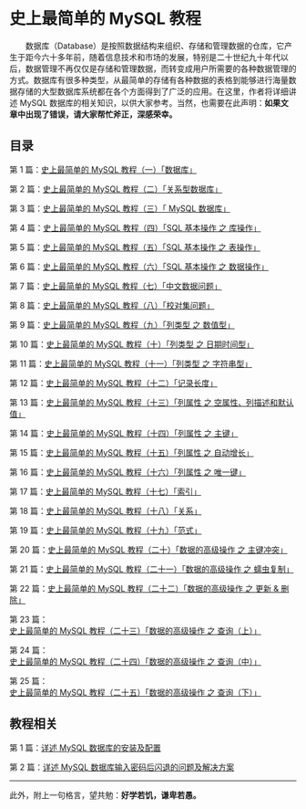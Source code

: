 # 史上最简单的 MySQL 教程


　　数据库（Database）是按照数据结构来组织、存储和管理数据的仓库，它产生于距今六十多年前，随着信息技术和市场的发展，特别是二十世纪九十年代以后，数据管理不再仅仅是存储和管理数据，而转变成用户所需要的各种数据管理的方式。数据库有很多种类型，从最简单的存储有各种数据的表格到能够进行海量数据存储的大型数据库系统都在各个方面得到了广泛的应用。在这里，作者将详细讲述 MySQL 数据库的相关知识，以供大家参考。当然，也需要在此声明：**如果文章中出现了错误，请大家帮忙斧正，深感荣幸。**

## 目录

第 1 篇：[史上最简单的 MySQL 教程（一）「数据库」](https://github.com/guobinhit/mysql-tutorial/blob/master/mysql-articles/database.md)

第 2 篇：[史上最简单的 MySQL 教程（二）「关系型数据库」](https://github.com/guobinhit/mysql-tutorial/blob/master/mysql-articles/relation-db.md)

第 3 篇：[史上最简单的 MySQL 教程（三）「 MySQL 数据库」](https://github.com/guobinhit/mysql-tutorial/blob/master/mysql-articles/mysql_db.md)

第 4 篇：[史上最简单的 MySQL 教程（四）「SQL 基本操作 之 库操作」](https://github.com/guobinhit/mysql-tutorial/blob/master/mysql-articles/sql-database.md)

第 5 篇：[史上最简单的 MySQL 教程（五）「SQL 基本操作 之 表操作」](https://github.com/guobinhit/mysql-tutorial/blob/master/mysql-articles/sql-table.md)

第 6 篇：[史上最简单的 MySQL 教程（六）「SQL 基本操作 之 数据操作」](https://github.com/guobinhit/mysql-tutorial/blob/master/mysql-articles/sql-data.md)

第 7 篇：[史上最简单的 MySQL 教程（七）「中文数据问题」](https://github.com/guobinhit/mysql-tutorial/blob/master/mysql-articles/chinese-data.md)

第 8 篇：[史上最简单的 MySQL 教程（八）「校对集问题」](https://github.com/guobinhit/mysql-tutorial/blob/master/mysql-articles/collate.md)

第 9 篇：[史上最简单的 MySQL 教程（九）「列类型 之 数值型」](https://github.com/guobinhit/mysql-tutorial/blob/master/mysql-articles/column-type-data.md)

第 10 篇：[史上最简单的 MySQL 教程（十）「列类型 之 日期时间型」](https://github.com/guobinhit/mysql-tutorial/blob/master/mysql-articles/column-type-date.md)

第 11 篇：[史上最简单的 MySQL 教程（十一）「列类型 之 字符串型」](https://github.com/guobinhit/mysql-tutorial/blob/master/mysql-articles/column-type-string.md)

第 12 篇：[史上最简单的 MySQL 教程（十二）「记录长度」](https://github.com/guobinhit/mysql-tutorial/blob/master/mysql-articles/record-length.md)

第 13 篇：[史上最简单的 MySQL 教程（十三）「列属性 之 空属性、列描述和默认值」](https://github.com/guobinhit/mysql-tutorial/blob/master/mysql-articles/column-null-comment-default.md)

第 14 篇：[史上最简单的 MySQL 教程（十四）「列属性 之 主键」](https://github.com/guobinhit/mysql-tutorial/blob/master/mysql-articles/primarykey.md)

第 15 篇：[史上最简单的 MySQL 教程（十五）「列属性 之 自动增长」](https://github.com/guobinhit/mysql-tutorial/blob/master/mysql-articles/increment.md)

第 16 篇：[史上最简单的 MySQL 教程（十六）「列属性 之 唯一键」](https://github.com/guobinhit/mysql-tutorial/blob/master/mysql-articles/uniquekey.md)

第 17 篇：[史上最简单的 MySQL 教程（十七）「索引」](https://github.com/guobinhit/mysql-tutorial/blob/master/mysql-articles/index.md)

第 18 篇：[史上最简单的 MySQL 教程（十八）「关系」](https://github.com/guobinhit/mysql-tutorial/blob/master/mysql-articles/relation.md)

第 19 篇：[史上最简单的 MySQL 教程（十九）「范式」](https://github.com/guobinhit/mysql-tutorial/blob/master/mysql-articles/paradigm.md)

第 20 篇：[史上最简单的 MySQL 教程（二十）「数据的高级操作 之 主键冲突」](https://github.com/guobinhit/mysql-tutorial/blob/master/mysql-articles/duplicate-primary-key.md)

第 21 篇：[史上最简单的 MySQL 教程（二十一）「数据的高级操作 之 蠕虫复制」](https://github.com/guobinhit/mysql-tutorial/blob/master/mysql-articles/worm-copy.md)

第 22 篇：[史上最简单的 MySQL 教程（二十二）「数据的高级操作 之 更新 & 删除」](https://github.com/guobinhit/mysql-tutorial/blob/master/mysql-articles/updata-and-delete.md)

第 23 篇：[史上最简单的 MySQL 教程（二十三）「数据的高级操作 之 查询（上）」](https://github.com/guobinhit/mysql-tutorial/blob/master/mysql-articles/select-one.md)

第 24 篇：[史上最简单的 MySQL 教程（二十四）「数据的高级操作 之 查询（中）」](https://github.com/guobinhit/mysql-tutorial/blob/master/mysql-articles/select-two.md)

第 25 篇：[史上最简单的 MySQL 教程（二十五）「数据的高级操作 之 查询（下）」](https://github.com/guobinhit/mysql-tutorial/blob/master/mysql-articles/select-three.md)


## 教程相关

第 1 篇：[详述 MySQL 数据库的安装及配置](https://github.com/guobinhit/mysql-tutorial/blob/master/mysql-articles/install-mysql.md)

第 2 篇：[详述 MySQL 数据库输入密码后闪退的问题及解决方案](https://github.com/guobinhit/mysql-tutorial/blob/master/mysql-articles/resovle-method.md)


----------
此外，附上一句格言，望共勉：**好学若饥，谦卑若愚。**
